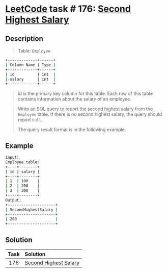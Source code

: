 # [LeetCode][leetcode] task # 176: [Second Highest Salary][task]

Description
-----------

> Table: `Employee`
```sh
+-------------+------+
| Column Name | Type |
+-------------+------+
| id          | int  |
| salary      | int  |
+-------------+------+
```
> id is the primary key column for this table.
> Each row of this table contains information about the salary of an employee.

> Write an SQL query to report the second highest salary from the `Employee` table.
> If there is no second highest salary, the query should report `null`.
> 
> The query result format is in the following example.

Example
-------

```sh
Input: 
Employee table:
+----+--------+
| id | salary |
+----+--------+
| 1  | 100    |
| 2  | 200    |
| 3  | 300    |
+----+--------+
Output: 
+---------------------+
| SecondHighestSalary |
+---------------------+
| 200                 |
+---------------------+
```

Solution
--------

| Task | Solution                          |
|:----:|:----------------------------------|
| 176  | [Second Highest Salary][solution] |


[leetcode]: <http://leetcode.com/>
[task]: <https://leetcode.com/problems/second-highest-salary/>
[solution]: <https://github.com/wellaxis/praxis-leetcode/blob/main/src/main/java/com/witalis/praxis/leetcode/task/h2/p176/option/Practice.java>
